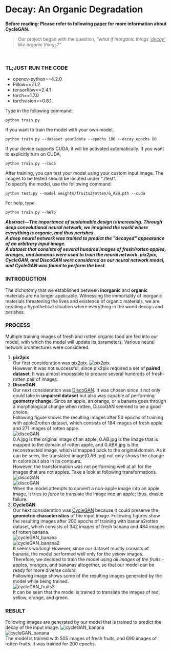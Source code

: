 # Decay: An Organic Degradation

<strong>Before reading: Please refer to following [paper](https://arxiv.org/pdf/1703.10593.pdf) for more information about CycleGAN.</strong>

<blockquote> Our project began with the question, <i>“what if inorganic things <u>‘decay’</u> like organic things?”</i> </blockquote><br>

### TL;JUST RUN THE CODE
<ul>
<li>opencv-python==4.2.0
<li>Pillow==7.1.2
<li>tensorflow==2.4.1
<li>torch==1.7.0
<li>torchvision==0.8.1
</ul>
Type in the following command:

    python train.py

If you want to train the model with your own model,

    python train.py --dataset your2data --epochs 100 --decay_epochs 80

If your device supports CUDA, it will be activated automatically. If you want to explicitly turn on CUDA,

    python train.py --cuda

After training, you can test your model using your custom input image. The images to be tested should be located under "./test".<br>
To specify the model, use the following command:

    python test.py --model weights/fruits2rotten/G_A2B.pth --cuda

For help, type

    python train.py --help
    

***Abstract—The importance of sustainable design is increasing. Through deep convolutional neural network, we imagined the world where everything is organic, and thus perishes.<br>
A deep neural network was trained to predict the "decayed" appearance of an arbitrary input image.<br>
A dataset that consists of several hundred images of fresh/rotten apples, oranges, and bananas were used to train the neural network.
pix2pix, CycleGAN, and DiscoGAN were considered as our neural network model, and CycleGAN was found to perform the best.***

### INTRODUCTION
The dichotomy that we established between **inorganic** and **organic** materials are no longer applicable.
Witnessing the immortality of inorganic materials threatening the lives and existence of organic materials, we are creating a hypothetical situation where everything in the world decays and perishes. 

### PROCESS
Multiple training images of fresh and rotten organic food are fed into our model, with which the model will update its parameters.
Various neural network architectures were considered.
<ol>
<li> <strong>pix2pix</strong><br>
Our first consideration was <a href=https://arxiv.org/pdf/1611.07004.pdf>pix2pix</a>.
<img src="https://github.com/YoungWoong-Cho/Decay/blob/master/images/pix2pix.PNG" alt="pix2pix"><br>
However, it was not successful, since pix2pix required a set of <strong>paired dataset</strong>. It was almost impossible to prepare several hundreds of fresh-rotten pair of images.
<li> <strong>DiscoGAN</strong><br>
Our next consideration was <a href=https://arxiv.org/pdf/1703.05192.pdf>DiscoGAN</a>. It was chosen since it not only could take in <strong>unpaired dataset</strong> but also was capable of performing <strong>geometry change</strong>. Since an apple, an orange, or a banana goes through a morphological change when rotten, DiscoGAN seemed to be a good choice.<br>
Following figure shows the resulting images after 50 epochs of training with apple2rotten dataset, which consists of 184 images of fresh apple and 271 images of rotten apple.<br>
<img src="https://github.com/YoungWoong-Cho/Decay/blob/master/images/discoGAN.PNG" alt="discoGAN"><br>
0.A.jpg is the original image of an apple, 0.AB.jpg is the image that is mapped to the domain of rotten apple, and 0.ABA.jpg is the reconstructed image, which is mapped back to the original domain. As it can be seen, the translated image(0.AB.jpg) not only shows the change in colors but also in its contours.<br>
However, the transformation was not performing well at all for the images that are not apples. Take a look at following transformations.<br>
<img src="https://github.com/YoungWoong-Cho/Decay/blob/master/images/discoGAN2.PNG" alt="discoGAN"><br>
<img src="https://github.com/YoungWoong-Cho/Decay/blob/master/images/discoGAN3.PNG" alt="discoGAN"><br>
  When the model attempts to convert a non-apple image into an apple image, it tries to <i>force</i> to translate the image into an apple; thus, drastic failure.
 <li> <strong>CycleGAN</strong><br>
Our next consideration was <a href=https://arxiv.org/pdf/1703.10593.pdf>CycleGAN</a> because it could preserve the <strong>geometric characteristics</strong> of the input image.
Following figures show the resulting images after 200 epochs of training with banana2rotten dataset, which consists of 342 images of fresh banana and 484 images of rotten banana.<br>
<img src="https://github.com/YoungWoong-Cho/Decay/blob/master/images/cycleGAN_banana.png" alt="cycleGAN_banana"><br>
<img src="https://github.com/YoungWoong-Cho/Decay/blob/master/images/cycleGAN_banana2.png" alt="cycleGAN_banana2"><br>
It seems working! However, since our dataset mostly consists of banana, the model performed well only for the <i>yellow</i> images.<br>
Therefore, we decided to train the model using <i>all images of the fruits</i> - apples, oranges, and bananas altogether, so that our model can be ready for more diverse colors.<br>
Following image shows some of the resulting images generated by the model while being trained.<br>
<img src="https://github.com/YoungWoong-Cho/Decay/blob/master/images/cycleGAN_fruits3.PNG" alt="cycleGAN_fruits3"><br>
It can be seen that the model is trained to translate the images of red, yellow, orange, and green.</br>
</ol>

### RESULT
Following images are generated by our model that is trained to predict the decay of the input image.
<img src="https://github.com/YoungWoong-Cho/Decay/blob/master/images/cycleGAN_fruits.png" alt="cycleGAN_banana"><br>
<img src="https://github.com/YoungWoong-Cho/Decay/blob/master/images/cycleGAN_fruits2.png" alt="cycleGAN_banana"><br>
The model is trained with 505 images of fresh fruits, and 690 images of rotten fruits. It was trained for 200 epochs.
